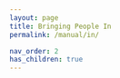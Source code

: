 ```yaml
---
layout: page
title: Bringing People In
permalink: /manual/in/

nav_order: 2
has_children: true
---
```



